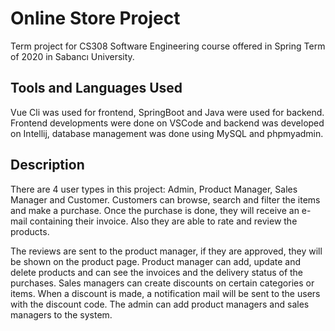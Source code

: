 # Online Store Project
Term project for CS308 Software Engineering course offered in Spring Term of 2020 in Sabancı University.

## Tools and Languages Used
Vue Cli was used for frontend, SpringBoot and Java were used for backend.
Frontend developments were done on VSCode and backend was developed on Intellij, database management was done using MySQL and phpmyadmin.

## Description
There are 4 user types in this project: Admin, Product Manager, Sales Manager and Customer.
Customers can browse, search and filter the items and make a purchase. Once the purchase is done, they will receive an e-mail containing their invoice. Also they are able to rate and review the products.

The reviews are sent to the product manager, if they are approved, they will be shown on the product page. Product manager can add, update and delete products and can see the invoices and the delivery status of the purchases. Sales managers can create discounts on certain categories or items. When a discount is made, a notification mail will be sent to the users with the discount code. The admin can add product managers and sales managers to the system.

